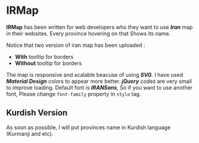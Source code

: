 # IRMap

**IRMap** has been written for web developers who they want to use ***Iran*** map in their websites. Every province hovering on that Shows its name.

Notice that two version of iran map has been uploaded :
* **With** tooltip for borders
* **Without** tooltip for borders

The map is responsive and scalable beacuse of using ***SVG***. I have used ***Material Design*** colors to appear more better. ***jQuery*** codes are very small to improve loading. Default font is ***IRANSans***, So if you want to use another font, Please change `font-family` property in `style` tag.

## Kurdish Version
As soon as possible, I will put provinces name in Kurdish language (Kurmanji and etc).

